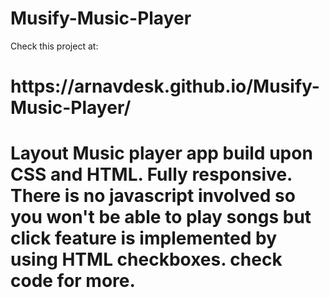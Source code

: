 # Musify-Music-Player

Check this project at:
<h1>https://arnavdesk.github.io/Musify-Music-Player/<h1>
  
Layout Music player app build upon CSS and HTML. Fully responsive.
There is no javascript involved so you won't be able to play songs but click feature is implemented by using HTML checkboxes. check code for more.

